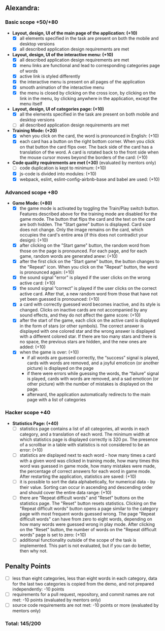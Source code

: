 ## Alexandra:

### Basic scope +50/+80

- **Layout, design, UI of the main page of the application: (+10)**
    - [X] all elements specified in the task are present on both the mobile and desktop versions
    - [X] all described application design requirements are met

- **Layout, design, UI of the interactive menu: (+10)**
  - [X] all described application design requirements are met
  - [X] menu links are functional and lead to corresponding categories page of words
  - [x] active link is styled differently
  - [x] the interactive menu is present on all pages of the application
  - [x] smooth animation of the interactive menu
  - [x] the menu is closed by clicking on the cross icon, by clicking on the link in the menu, by clicking anywhere in the application, except the menu itself

- **Layout, design, UI of categories page: (+10)**
    - [x] all the elements specified in the task are present on both mobile and desktop versions
    - [ ] all described application design requirements are met

- **Training Mode: (+20)**
    - [x] when you click on the card, the word is pronounced in English: (+10)
    - [x] each card has a button on the right bottom corner. When you click on that button the card flips over. The back side of the card has a translation of the word. A card is rotated back to the front side when the mouse cursor moves beyond the borders of the card: (+10)

- **Code quality requirements are met (+30)** (evaluated by mentors only)
  - [ ] code duplication is kept to minimum: (+10)
  - [x] js-code is divided into modules: (+10)
  - [x] webpack, eslint, eslint-config-airbnb-base and babel are used: (+10)

### Advanced scope +80

- **Game Mode: (+80)**
    - [x] the game mode is activated by toggling the Train/Play switch button. Features described above for the training mode are disabled for the game mode. The button that flips the card and the text on the card are both hidden. The "Start game" button is displayed. Card size does not change. Only the image remains on the card, which occupies the card's entire area (if this does not contradict your design): (+10)
    - [x] after clicking on the "Start game" button, the random word from those on the page is pronounced. For each page, and for each game, random words are generated anew: (+10)
    - [x] after the first click on the "Start game" button, the button changes to the "Repeat" icon. When you click on the "Repeat" button, the word is pronounced again: (+10)
    - [x] the sound signal "error" is played if the user clicks on the wrong active card: (+10)
    - [x] the sound signal “correct” is played if the user clicks on the correct active card. After that, a new random word from those that have not yet been guessed is pronounced: (+10)
    - [x] a card with correctly guessed word becomes inactive, and its style is changed. Clicks on inactive cards are not accompanied by any sound effects, and they do not affect the game score: (+10)
    - [x] after the start of the game, each click on the active card is displayed in the form of stars (or other symbols). The correct answer is displayed with one colored star and the wrong answer is displayed with a different colored star. If there are too many stars and there is no space, the previous stars are hidden, and the new ones are added: (+10)
    - [x] when the game is over: (+10)
        - if all words are guessed correctly, the “success” signal is played, cards with words are removed, and a joyful emoticon (or another picture) is displayed on the page
        - if there were errors while guessing the words, the “failure” signal is played, cards with words are removed, and a sad emoticon (or other picture) with the number of mistakes is displayed on the page.
        - afterward, the application automatically redirects to the main page with a list of categories

### Hacker scope +40

- **Statistics Page: (+40)**
    - [ ]  statistics page contains a list of all categories, all words in each category, and a translation of each word. The minimum width at which statistics page is displayed correctly is 320 px. The presence of a scrollbar in a table with statistics is not considered to be an error: (+10)
    - [ ] statistics are displayed next to each word - how many times a card with a given word was clicked in training mode, how many times this word was guessed in game mode, how many mistakes were made, the percentage of correct answers for each word in game mode. After restarting the application, statistics are saved: (+10)
    - [ ] it is possible to sort the data alphabetically, for numerical data - by their value. Sorting can occur in ascending and descending order and should cover the entire data range: (+10)
    - [ ] there are "Repeat difficult words" and "Reset" buttons on the statistics page. The "Reset" button resets statistics. Clicking on the "Repeat difficult words" button opens a page similar to the category page with most frequent words guessed wrong. The page "Repeat difficult words" can have from zero to eight words, depending on how many words were guessed wrong in play mode. After clicking on the "Reset" button, the number of words on the "Repeat difficult words" page is set to zero: (+10)
    - [ ] additional functionality outside of the scope of the task is implemented. This part is not evaluated, but if you can do better, then why not.

## Penalty Points
- [ ] less than eight categories, less than eight words in each category, data for the last two categories is copied from the demo, and not prepared independently: -10 points
- [ ] requirements for a pull request, repository, and commit names are not met: -10 points (evaluated by mentors only)
- [ ] source code requirements are not met: -10 points or more (evaluated by mentors only)

### Total: 145/200
